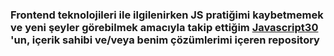 ### Frontend teknolojileri ile ilgilenirken JS pratiğimi kaybetmemek ve yeni şeyler görebilmek amacıyla takip ettiğim [Javascript30](JavaScript30.com) 'un, içerik sahibi ve/veya benim çözümlerimi içeren repository
